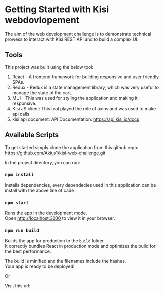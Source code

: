# Getting Started with Kisi webdovlopement

The aim of the web development challenge is to demonstrate technical prowess to interact with Kisi
REST API and to build a complex UI.

## Tools
This project was built using the below tool:
1. React - A frontend framework for building responsive and user friendly SPAs.
2. Redux -  Redux is a state management library, which was very useful to manage the state of the cart.
3. MUI -  This was used for styling the application and making it responsive.
4. Kisi JS client: This tool played the role of axios and was used to make api calls
4. kisi api document: API Documentation: https://api.kisi.io/docs

## Available Scripts
To get started simply clone the application from this github repo: https://github.com/Akius1/kisi-web-challenge.git

In the project directory, you can run:

### `npm install`

Installs dependencies, every dependecies used in this application can be install with the above line of cade

### `npm start`

Runs the app in the development mode.\
Open [http://localhost:3000](http://localhost:3000) to view it in your browser.

### `npm run build`

Builds the app for production to the `build` folder.\
It correctly bundles React in production mode and optimizes the build for the best performance.

The build is minified and the filenames include the hashes.\
Your app is ready to be deployed!


Or 

Visit this url: 


